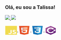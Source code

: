 ###  Olá, eu sou a Talissa!
 <div>
  <a href="https://github.com/TalissaSantos">
  <img height="150em" src="https://github-readme-stats.vercel.app/api?username=TalissaSantos&show_icons=true&theme=dracula&include_all_commits=true&count_private=true"/>
      <img height="150em" src="https://github-readme-stats.vercel.app/api/top-langs/?username=TalissaSantos&layout=compact&langs_count=7&theme=dark"/>

</div>


<div style="display: inline_block"><br>

  <img align="center" alt="Js" height="30" width="40" src="https://raw.githubusercontent.com/devicons/devicon/master/icons/javascript/javascript-plain.svg">
  <img align="center" alt="HTML" height="30" width="40" src="https://raw.githubusercontent.com/devicons/devicon/master/icons/html5/html5-original.svg">
  <img align="center" alt="CSS" height="30" width="40" src="https://raw.githubusercontent.com/devicons/devicon/master/icons/css3/css3-original.svg">
  <img align="center" alt="Csharp" height="30" width="40" src="https://raw.githubusercontent.com/devicons/devicon/master/icons/csharp/csharp-original.svg">
  
</div>
  
  ##


 

